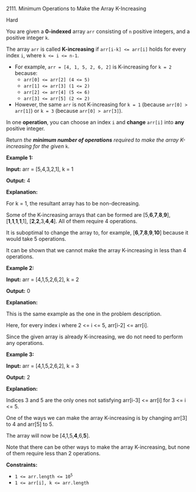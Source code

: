 2111\. Minimum Operations to Make the Array K-Increasing

Hard

You are given a **0-indexed** array `arr` consisting of `n` positive integers, and a positive integer `k`.

The array `arr` is called **K-increasing** if `arr[i-k] <= arr[i]` holds for every index `i`, where `k <= i <= n-1`.

*   For example, `arr = [4, 1, 5, 2, 6, 2]` is K-increasing for `k = 2` because:
    *   `arr[0] <= arr[2] (4 <= 5)`
    *   `arr[1] <= arr[3] (1 <= 2)`
    *   `arr[2] <= arr[4] (5 <= 6)`
    *   `arr[3] <= arr[5] (2 <= 2)`
*   However, the same `arr` is not K-increasing for `k = 1` (because `arr[0] > arr[1]`) or `k = 3` (because `arr[0] > arr[3]`).

In one **operation**, you can choose an index `i` and **change** `arr[i]` into **any** positive integer.

Return _the **minimum number of operations** required to make the array K-increasing for the given_ `k`.

**Example 1:**

**Input:** arr = [5,4,3,2,1], k = 1

**Output:** 4

**Explanation:** 

For k = 1, the resultant array has to be non-decreasing. 

Some of the K-increasing arrays that can be formed are [5,**6**,**7**,**8**,**9**], [**1**,**1**,**1**,**1**,1], [**2**,**2**,3,**4**,**4**]. All of them require 4 operations. 

It is suboptimal to change the array to, for example, [**6**,**7**,**8**,**9**,**10**] because it would take 5 operations. 

It can be shown that we cannot make the array K-increasing in less than 4 operations.

**Example 2:**

**Input:** arr = [4,1,5,2,6,2], k = 2

**Output:** 0

**Explanation:** 

This is the same example as the one in the problem description. 

Here, for every index i where 2 <= i <= 5, arr[i-2] <= arr[i]. 

Since the given array is already K-increasing, we do not need to perform any operations.

**Example 3:**

**Input:** arr = [4,1,5,2,6,2], k = 3

**Output:** 2

**Explanation:** 

Indices 3 and 5 are the only ones not satisfying arr[i-3] <= arr[i] for 3 <= i <= 5. 

One of the ways we can make the array K-increasing is by changing arr[3] to 4 and arr[5] to 5. 

The array will now be [4,1,5,**4**,6,**5**]. 

Note that there can be other ways to make the array K-increasing, but none of them require less than 2 operations.

**Constraints:**

*   <code>1 <= arr.length <= 10<sup>5</sup></code>
*   `1 <= arr[i], k <= arr.length`